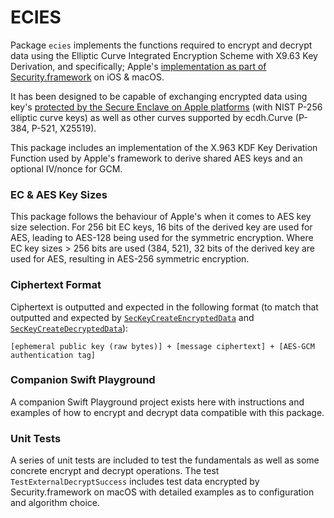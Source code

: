 # ECIES

Package `ecies` implements the functions required to encrypt and decrypt data using the Elliptic Curve Integrated Encryption Scheme with X9.63 Key Derivation, and specifically; Apple's [implementation as part of Security.framework](https://developer.apple.com/documentation/security/1643957-seckeycreateencrypteddata) on iOS & macOS.

It has been designed to be capable of exchanging encrypted data using key's [protected by the Secure Enclave on Apple platforms](https://developer.apple.com/documentation/security/certificate_key_and_trust_services/keys/protecting_keys_with_the_secure_enclave) (with NIST P-256 elliptic curve keys) as well as other curves supported by ecdh.Curve (P-384, P-521, X25519).

This package includes an implementation of the X.963 KDF Key Derivation Function used by Apple's framework to derive shared AES keys and an optional IV/nonce for GCM.

### EC & AES Key Sizes

This package follows the behaviour of Apple's when it comes to AES key size selection. For 256 bit EC keys, 16 bits of the derived key are used for AES, leading to AES-128 being used for the symmetric encryption. Where EC key sizes > 256 bits are used (384, 521), 32 bits of the derived key are used for AES, resulting in AES-256 symmetric encryption.

### Ciphertext Format

Ciphertext is outputted and expected in the following format (to match that outputted and expected by [`SecKeyCreateEncryptedData`](https://developer.apple.com/documentation/security/1643957-seckeycreateencrypteddata) and [`SecKeyCreateDecryptedData`](https://developer.apple.com/documentation/security/1644043-seckeycreatedecrypteddata)):

``[ephemeral public key (raw bytes)] + [message ciphertext] + [AES-GCM authentication tag]``

### Companion Swift Playground

A companion Swift Playground project exists here with instructions and examples of how to encrypt and decrypt data compatible with this package.

### Unit Tests

A series of unit tests are included to test the fundamentals as well as some concrete encrypt and decrypt operations. The test `TestExternalDecryptSuccess` includes test data encrypted by Security.framework on macOS with detailed examples as to configuration and algorithm choice.
